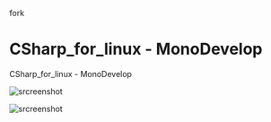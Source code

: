 fork
# CSharp_for_linux - MonoDevelop
CSharp_for_linux - MonoDevelop

![srcreenshot](monodevelop1.png)

![srcreenshot](monodevelop2.png)
